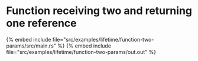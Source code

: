 # Function receiving two and returning one reference

{% embed include file="src/examples/lifetime/function-two-params/src/main.rs" %}
{% embed include file="src/examples/lifetime/function-two-params/out.out" %}



